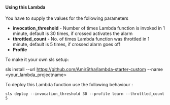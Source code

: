 #### Using this Lambda

<!-- This Lambda function integrates with [**resource-monitoring-lambda**](https://gitlab.com/bottle-tech/bottle-library/resource-monitoring-lambda) to monitor **Invocations** and **Throttles** -->

You have to supply the values for the following parameters

- **invocation_threshold** - Number of times Lambda function is invoked in 1 minute, default is 30 times, if crossed activates the alarm
- **throttled_count** - No. of times Lambda function was throttled in 1 minute, default is 5 times, if crossed alarm goes off
- **Profile**

To make it your own sls setup:

sls install --url https://github.com/AmirStha/lambda-starter-custom --name <your_lambda_projectname>

To deploy this Lambda function use the following behaviour :

```
sls deploy --invocation_threshold 30 --profile learn --throttled_count 5
```

<!-- In **Alarm Actions** there is a SNS topic **SNSTopicMonitorBottleLambda** which was imported from the Stack made for creating [**resource-monitoring-lambda**](https://gitlab.com/bottle-tech/bottle-library/resource-monitoring-lambda).
To view the name of the SNS topic for the import, view the exports section in the Cloudformation created by [**resource-monitoring-lambda**](https://gitlab.com/bottle-tech/bottle-library/resource-monitoring-lambda) -->

